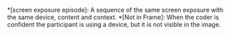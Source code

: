 <!-- Note: had to be outside of /docs to prevent mkdocs warning -->
*[screen exposure episode]: A sequence of the same screen exposure with the same device, content and context.
*[Not in Frame]: When the coder is confident the participant is using a device, but it is not visible in the image.